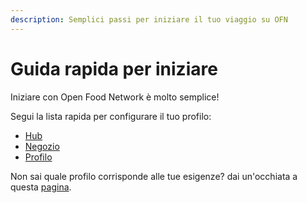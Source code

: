 ```yaml
---
description: Semplici passi per iniziare il tuo viaggio su OFN
---
```


# Guida rapida per iniziare

Iniziare con Open Food Network è molto semplice!

Segui la lista rapida per configurare il tuo profilo:

* [Hub](multi-producers-shop-hub-quick-setup-guide.md)
* [Negozio](producer-shop-quick-setup-guide.md)
* [Profilo](profile-only-quick-setup-guide.md)

Non sai quale profilo corrisponde alle tue esigenze? dai un'occhiata a questa [pagina](../your-quick-start-on-ofn-given-who-you-are.md).

